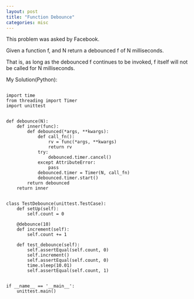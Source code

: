 ```yaml
---
layout: post
title: "Function Debounce"
categories: misc
---
```


This problem was asked by Facebook.

Given a function f, and N return a debounced f of N milliseconds.

That is, as long as the debounced f continues to be invoked, f itself will not be called for N milliseconds.


My Solution(Python):
```

import time
from threading import Timer
import unittest


def debounce(N):
    def inner(func):
        def debounced(*args, **kwargs):
            def call_fn():
                rv = func(*args, **kwargs)
                return rv
            try:
                debounced.timer.cancel()
            except AttributeError:
                pass
            debounced.timer = Timer(N, call_fn)
            debounced.timer.start()
        return debounced
    return inner


class TestDebounce(unittest.TestCase):
    def setUp(self):
        self.count = 0

    @debounce(10)
    def increment(self):
        self.count += 1

    def test_debounce(self):
        self.assertEqual(self.count, 0)
        self.increment()
        self.assertEqual(self.count, 0)
        time.sleep(10.01)
        self.assertEqual(self.count, 1)


if __name__ == '__main__':
    unittest.main()
```
